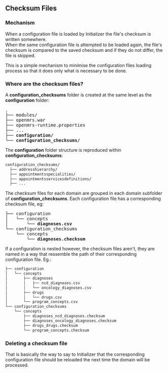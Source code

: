 ## Checksum Files

### Mechanism
When a configuration file is loaded by Initializer the file's checksum is written somewhere.
<br/>When the same configuration file is attempted to be loaded again, the file's checksum is compared to the saved checksum and if they do not differ, the file is skipped.

This is a simple mechanism to minimise the configuration files loading process so that it does only what is necessary to be done.

### Where are the checksum files?
A **configuration_checksums** folder is created at the same level as the **configuration** folder:
<pre>
.
├── modules/
├── openmrs.war
├── openmrs-runtime.properties
├── ...
├── <b>configuration/</b>
└── <b>configuration_checksums/</b>
</pre>
The **configuration** folder structure is reproduced within **configuration_checksums**:
```bash
configuration_checksums/
  ├── addresshierarchy/
  ├── appointmentsspecialities/
  ├── appointmentsservicesdefinitions/
  ├── ...
```
The checksum files for each domain are grouped in each domain subfolder of **configuration_checksums**. Each configuration file has a corresponding checksum file, eg:
<pre>
├── configuration
│   └── concepts
│       └── <b>diagnoses.csv</b>
└── configuration_checksums
    └── concepts
        └── <b>diagnoses.checksum</b>
</pre>
If a configuration is nested however, the checksum files aren't, they are named in a way that ressemble the path of their corresponding configuration file. Eg.:
```bash
├── configuration
│   └── concepts
│       ├── diagnoses
│       │   ├── ncd_diagnoses.csv
│       │   └── oncology_diagnoses.csv
│       ├── drugs
│       │   └── drugs.csv
│       └── program_concepts.csv
└── configuration_checksums
    └── concepts
        ├── diagnoses_ncd_diagnoses.checksum
        ├── diagnoses_oncology_diagnoses.checksum
        ├── drugs_drugs.checksum
        └── program_concepts.checksum
```
### Deleting a checksum file
That is basically the way to say to Initializer that the corresponding configuration file should be reloaded the next time the domain will be processed.